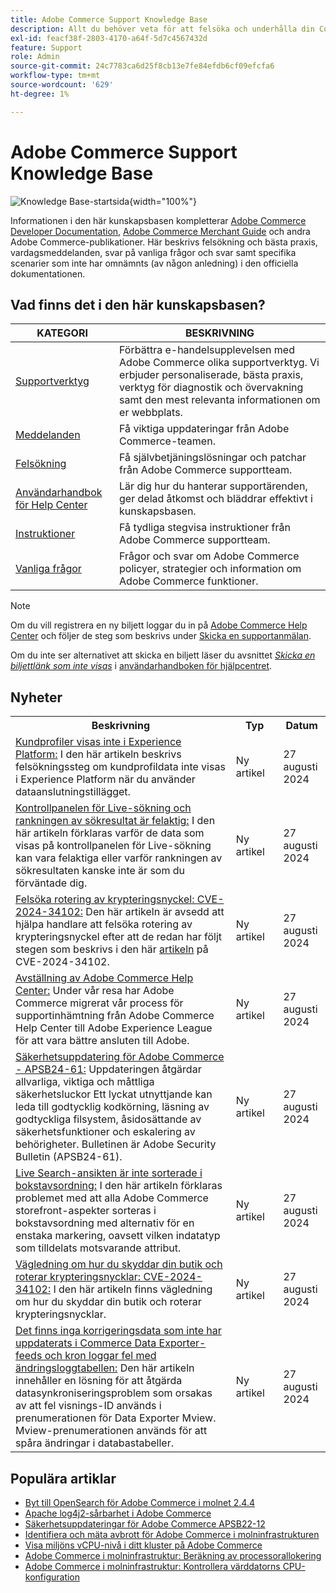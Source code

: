 ```yaml
---
title: Adobe Commerce Support Knowledge Base
description: Allt du behöver veta för att felsöka och underhålla din Commerce Store.
exl-id: feacf38f-2803-4170-a64f-5d7c4567432d
feature: Support
role: Admin
source-git-commit: 24c7783ca6d25f8cb13e7fe84efdb6cf09efcfa6
workflow-type: tm+mt
source-wordcount: '629'
ht-degree: 1%

---
```


# Adobe Commerce Support Knowledge Base

![Knowledge Base-startsida](../help/assets/knowledge-base-home-page-cover.jpg){width="100%"}

Informationen i den här kunskapsbasen kompletterar [Adobe Commerce Developer Documentation](https://developer.adobe.com/commerce/docs), [Adobe Commerce Merchant Guide](https://experienceleague.adobe.com/docs/commerce-admin/user-guides/home.html) och andra Adobe Commerce-publikationer. Här beskrivs felsökning och bästa praxis, vardagsmeddelanden, svar på vanliga frågor och svar samt specifika scenarier som inte har omnämnts (av någon anledning) i den officiella dokumentationen.

## Vad finns det i den här kunskapsbasen?

| KATEGORI | BESKRIVNING |
| --- | --- |
| [Supportverktyg](/help/support-tools/overview.md) | Förbättra e-handelsupplevelsen med Adobe Commerce olika supportverktyg. Vi erbjuder personaliserade, bästa praxis, verktyg för diagnostik och övervakning samt den mest relevanta informationen om er webbplats. |
| [Meddelanden](/help/announcements/overview.md) | Få viktiga uppdateringar från Adobe Commerce-teamen. |
| [Felsökning](/help/troubleshooting/overview.md) | Få självbetjäningslösningar och patchar från Adobe Commerce supportteam. |
| [Användarhandbok för Help Center](/help/help-center-guide/help-center/magento-help-center-user-guide.md) | Lär dig hur du hanterar supportärenden, ger delad åtkomst och bläddrar effektivt i kunskapsbasen. |
| [Instruktioner](/help/how-to/overview.md) | Få tydliga stegvisa instruktioner från Adobe Commerce supportteam. |
| [Vanliga frågor](/help/faq/overview.md) | Frågor och svar om Adobe Commerce policyer, strategier och information om Adobe Commerce funktioner. |

>[!NOTE]
>
>Om du vill registrera en ny biljett loggar du in på [Adobe Commerce Help Center](https://support.magento.com/) och följer de steg som beskrivs under [Skicka en supportanmälan](https://experienceleague.adobe.com/en/docs/commerce-knowledge-base/kb/help-center-guide/magento-help-center-user-guide#submit-ticket).
>
>Om du inte ser alternativet att skicka en biljett läser du avsnittet *[Skicka en biljettlänk som inte visas](https://experienceleague.adobe.com/en/docs/commerce-knowledge-base/kb/help-center-guide/magento-help-center-user-guide#no-submit-link)* i [användarhandboken för hjälpcentret](/help/help-center-guide/help-center/magento-help-center-user-guide.md).

## Nyheter

<table style="width:100%">
  <tr>
    <th style="width:70%">Beskrivning</th>
    <th style="width:15%">Typ</th>
    <th style="width:15%">Datum</th>
  </tr>

<tr>
    <td>
    <a href = "https://experienceleague.adobe.com/en/docs/commerce-knowledge-base/kb/troubleshooting/miscellaneous/data-connection-customer-profiles-not-exported">Kundprofiler visas inte i Experience Platform:</a> I den här artikeln beskrivs felsökningssteg om kundprofildata inte visas i Experience Platform när du använder dataanslutningstillägget.
    </td>
    <td>Ny artikel</td>
    <td>27 augusti 2024</td>
  </tr>

<tr>  
    <td>
    <a href = "https://experienceleague.adobe.com/en/docs/commerce-knowledge-base/kb/troubleshooting/miscellaneous/live-search-dashboard-ranking-incorrect">Kontrollpanelen för Live-sökning och rankningen av sökresultat är felaktig:</a> I den här artikeln förklaras varför de data som visas på kontrollpanelen för Live-sökning kan vara felaktiga eller varför rankningen av sökresultaten kanske inte är som du förväntade dig.  
    </td>
    <td>Ny artikel</td>
    <td>27 augusti 2024</td>
  </tr>

<tr>
    <td>
    <a href="https://experienceleague.adobe.com/en/docs/commerce-knowledge-base/kb/troubleshooting/known-issues-patches-attached/troubleshooting-encryption-key-rotation-cve-2024-34102">Felsöka rotering av krypteringsnyckel: CVE-2024-34102:</a> Den här artikeln är avsedd att hjälpa handlare att felsöka rotering av krypteringsnyckel efter att de redan har följt stegen som beskrivs i den här <a href="https://experienceleague.adobe.com/en/docs/commerce-knowledge-base/kb/troubleshooting/known-issues-patches-attached/security-update-available-for-adobe-commerce-apsb24-40-revised-to-include-isolated-patch-for-cve-2024-34102">artikeln</a> på CVE-2024-34102. 
    </td>
    <td>Ny artikel </td>
    <td>27 augusti 2024</td>
  </tr>

<tr>
    <td>
    <a href="https://experienceleague.adobe.com/en/docs/commerce-knowledge-base/kb/announcements/news/decommissioning-of-adobe-commerce-help-center">Avställning av Adobe Commerce Help Center:</a> Under vår resa har Adobe Commerce migrerat vår process för supportinhämtning från Adobe Commerce Help Center till Adobe Experience League för att vara bättre ansluten till Adobe. 
    </td>
    <td>Ny artikel </td>
    <td>27 augusti 2024</td>
  </tr>

<tr>
    <td>
    <a href="https://experienceleague.adobe.com/en/docs/commerce-knowledge-base/kb/troubleshooting/known-issues-patches-attached/security-update-available-for-adobe-commerce-apsb24-61">Säkerhetsuppdatering för Adobe Commerce - APSB24-61:</a> Uppdateringen åtgärdar allvarliga, viktiga och måttliga säkerhetsluckor Ett lyckat utnyttjande kan leda till godtycklig kodkörning, läsning av godtyckliga filsystem, åsidosättande av säkerhetsfunktioner och eskalering av behörigheter. Bulletinen är Adobe Security Bulletin (APSB24-61). 
    </td>
    <td>Ny artikel </td>
    <td>27 augusti 2024</td>
  </tr>

<tr>
    <td>
    <a href="https://experienceleague.adobe.com/en/docs/commerce-knowledge-base/kb/troubleshooting/miscellaneous/live-search-facets-not-sorted">Live Search-ansikten är inte sorterade i bokstavsordning:</a> I den här artikeln förklaras problemet med att alla Adobe Commerce storefront-aspekter sorteras i bokstavsordning med alternativ för en enstaka markering, oavsett vilken indatatyp som tilldelats motsvarande attribut. 
    </td>
    <td>Ny artikel </td>
    <td>27 augusti 2024</td>
  </tr>

<tr>
    <td>
    <a href="https://experienceleague.adobe.com/en/docs/commerce-knowledge-base/kb/troubleshooting/known-issues-patches-attached/guidance-on-securing-your-store-and-rotating-encryptionkeys-cve-2024-34102">Vägledning om hur du skyddar din butik och roterar krypteringsnycklar: CVE-2024-34102:</a> I den här artikeln finns vägledning om hur du skyddar din butik och roterar krypteringsnycklar. 
    </td>
    <td>Ny artikel </td>
    <td>27 augusti 2024</td>
  </tr>

<tr>
    <td>
    <a href="https://experienceleague.adobe.com/en/docs/commerce-knowledge-base/kb/troubleshooting/miscellaneous/mdee-table-does-not-exist">Det finns inga korrigeringsdata som inte har uppdaterats i Commerce Data Exporter-feeds och kron loggar fel med ändringsloggtabellen:</a> Den här artikeln innehåller en lösning för att åtgärda datasynkroniseringsproblem som orsakas av att fel visnings-ID används i prenumerationen för Data Exporter Mview. Mview-prenumerationen används för att spåra ändringar i databastabeller. 
    </td>
    <td>Ny artikel </td>
    <td>27 augusti 2024</td>
  </tr>
</table>

## Populära artiklar

* [Byt till OpenSearch för Adobe Commerce i molnet 2.4.4](/help/announcements/adobe-commerce-announcements/switching-to-opensearch-for-adobe-commerce-on-cloud-2-4-4.md)
* [Apache log4j2-sårbarhet i Adobe Commerce](/help/announcements/adobe-commerce-announcements/apache-log4j2-adobe-commerce.md)
* [Säkerhetsuppdateringar för Adobe Commerce APSB22-12](/help/troubleshooting/known-issues-patches-attached/0-day-vulnerability-patch.md)
* [Identifiera och mäta avbrott för Adobe Commerce i molninfrastrukturen](/help/how-to/general/how-to-identify-outages.md)
* [Visa miljöns vCPU-nivå i ditt kluster på Adobe Commerce](/help/how-to/general/check-vcpu-using-observation-for-adobe-commerce.md)
* [Adobe Commerce i molninfrastruktur: Beräkning av processorallokering](/help/how-to/general/magento-commerce-cloud-cpu-allocation-calculation.md)
* [Adobe Commerce i molninfrastruktur: Kontrollera värddatorns CPU-konfiguration](/help/how-to/general/magento-commerce-cloud-check-hosts-cpu-configuration.md)
